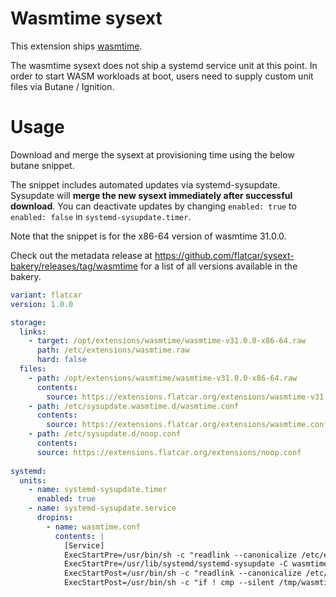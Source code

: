 # Wasmtime sysext

This extension ships [wasmtime](https://wasmtime.dev/).

The wasmtime sysext does not ship a systemd service unit at this point.
In order to start WASM workloads at boot, users need to supply custom unit files via Butane / Ignition.

# Usage

Download and merge the sysext at provisioning time using the below butane snippet.

The snippet includes automated updates via systemd-sysupdate.
Sysupdate will **merge the new sysext immediately after successful download**.
You can deactivate updates by changing `enabled: true` to `enabled: false` in `systemd-sysupdate.timer`.

Note that the snippet is for the x86-64 version of wasmtime 31.0.0.

Check out the metadata release at https://github.com/flatcar/sysext-bakery/releases/tag/wasmtime for a list of all versions available in the bakery.

```yaml
variant: flatcar
version: 1.0.0

storage:
  links:
    - target: /opt/extensions/wasmtime/wasmtime-v31.0.0-x86-64.raw
      path: /etc/extensions/wasmtime.raw
      hard: false
  files:
    - path: /opt/extensions/wasmtime/wasmtime-v31.0.0-x86-64.raw
      contents:
        source: https://extensions.flatcar.org/extensions/wasmtime-v31.0.0-x86-64.raw
    - path: /etc/sysupdate.wasmtime.d/wasmtime.conf
      contents:
        source: https://extensions.flatcar.org/extensions/wasmtime.conf
    - path: /etc/sysupdate.d/noop.conf
      contents:
      source: https://extensions.flatcar.org/extensions/noop.conf
 
systemd:
  units:
    - name: systemd-sysupdate.timer
      enabled: true
    - name: systemd-sysupdate.service
      dropins:
        - name: wasmtime.conf
          contents: |
            [Service]
            ExecStartPre=/usr/bin/sh -c "readlink --canonicalize /etc/extensions/wasmtime.raw > /tmp/wasmtime"
            ExecStartPre=/usr/lib/systemd/systemd-sysupdate -C wasmtime update
            ExecStartPost=/usr/bin/sh -c "readlink --canonicalize /etc/extensions/wasmtime.raw > /tmp/wasmtime-new"
            ExecStartPost=/usr/bin/sh -c "if ! cmp --silent /tmp/wasmtime /tmp/wasmtime-new; then systemd-sysext refresh; fi"
```
